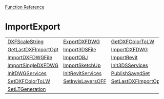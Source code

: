 [Function Reference](../README.md)

# ImportExport

| | | |
|---|---|---|
| [DXFScaleString](../Functions/DXFScaleString.md) | [ExportDXFDWG](../Functions/ExportDXFDWG.md) | [GetDXFColorToLW](../Functions/GetDXFColorToLW.md) |
| [GetLastDXFImportOpt](../Functions/GetLastDXFImportOpt.md) | [Import3DSFile](../Functions/Import3DSFile.md) | [ImportDXFDWG](../Functions/ImportDXFDWG.md) |
| [ImportDXFDWGFile](../Functions/ImportDXFDWGFile.md) | [ImportOBJ](../Functions/ImportOBJ.md) | [ImportRevit](../Functions/ImportRevit.md) |
| [ImportSingleDXFDWG](../Functions/ImportSingleDXFDWG.md) | [ImportSketchUp](../Functions/ImportSketchUp.md) | [Init3DSServices](../Functions/Init3DSServices.md) |
| [InitDWGServices](../Functions/InitDWGServices.md) | [InitRevitServices](../Functions/InitRevitServices.md) | [PublishSavedSet](../Functions/PublishSavedSet.md) |
| [SetDXFColorToLW](../Functions/SetDXFColorToLW.md) | [SetInvisLayersOFF](../Functions/SetInvisLayersOFF.md) | [SetLastDXFImportOpt](../Functions/SetLastDXFImportOpt.md) |
| [SetLTGeneration](../Functions/SetLTGeneration.md) 

